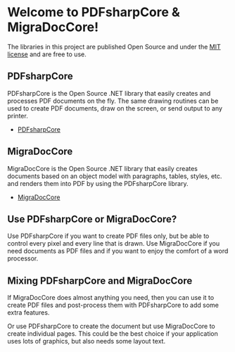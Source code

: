 # Welcome to PDFsharpCore & MigraDocCore!

The libraries in this project are published Open Source and under the [MIT license](https://en.wikipedia.org/wiki/MIT_License) and are free to use.


## PDFsharpCore

PDFsharpCore is the Open Source .NET library that easily creates and processes PDF documents on the fly.
The same drawing routines can be used to create PDF documents, draw on the screen, or send output to any printer.

* [PDFsharpCore](PDFsharpCore/index.md)


## MigraDocCore

MigraDocCore is the Open Source .NET library that easily creates documents based on an object model with paragraphs, tables, styles, etc. and renders them into PDF by using the PDFsharpCore library.

* [MigraDocCore](MigraDocCore/index.md)


## Use PDFsharpCore or MigraDocCore?

Use PDFsharpCore if you want to create PDF files only, but be able to control every pixel and every line that is drawn.
Use MigraDocCore if you need documents as PDF files and if you want to enjoy the comfort of a word processor.


## Mixing PDFsharpCore and MigraDocCore

If MigraDocCore does almost anything you need, then you can use it to create PDF files and post-process them with PDFsharpCore to add some extra features.

Or use PDFsharpCore to create the document but use MigraDocCore to create individual pages.
This could be the best choice if your application uses lots of graphics, but also needs some layout text.

